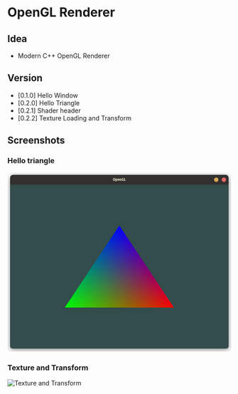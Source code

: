 # OpenGL Renderer

## Idea
- Modern C++ OpenGL Renderer
## Version

- [0.1.0] Hello Window
- [0.2.0] Hello Triangle
- [0.2.1] Shader header
- [0.2.2] Texture Loading and Transform

## Screenshots

### Hello triangle

![Hello Triangle](screenshots/hello_triangle.png)

### Texture and Transform

![Texture and Transform](texture_trans.gif)